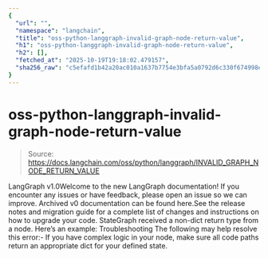 ```yaml
---
{
  "url": "",
  "namespace": "langchain",
  "title": "oss-python-langgraph-invalid-graph-node-return-value",
  "h1": "oss-python-langgraph-invalid-graph-node-return-value",
  "h2": [],
  "fetched_at": "2025-10-19T19:18:02.479157",
  "sha256_raw": "c5efafd1b42a20ac010a1637b7754e3bfa5a0792d6c330f674998ebf9880d928"
}
---
```


# oss-python-langgraph-invalid-graph-node-return-value

> Source: https://docs.langchain.com/oss/python/langgraph/INVALID_GRAPH_NODE_RETURN_VALUE

LangGraph v1.0Welcome to the new LangGraph documentation! If you encounter any issues or have feedback, please open an issue so we can improve. Archived v0 documentation can be found here.See the release notes and migration guide for a complete list of changes and instructions on how to upgrade your code.
StateGraph
received a non-dict return type from a node. Here’s an example:
Troubleshooting
The following may help resolve this error:- If you have complex logic in your node, make sure all code paths return an appropriate dict for your defined state.